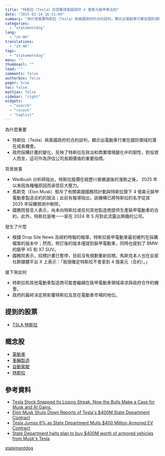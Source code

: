 ```yaml
---
title: "特斯拉（Tesla）否認獲得美國政府 4 億美元裝甲車合約"
date: "2025-02-14 16:31:09"
summary: "為什麼重要特斯拉（Tesla）與美國政府的合約談判，顯示出電動車行業在國防領域的潛在成長機..."
categories:
  - "statementdog"
lang:
  - "zh-HK"
translations:
  - "zh-HK"
tags:
  - "statementdog"
menu: ""
thumbnail: ""
lead: ""
comments: false
authorbox: false
pager: true
toc: false
mathjax: false
sidebar: "right"
widgets:
  - "search"
  - "recent"
  - "taglist"
---
```


為什麼重要

* 特斯拉（Tesla）與美國政府的合約談判，顯示出電動車行業在國防領域的潛在成長機會。
* 政府採購計畫的變化，反映了特斯拉在政治和商業環境變化中的韌性，對投資人而言，這可作為評估公司長期價值的重要指標。

背景故事

* Wedbush 分析師指出，特斯拉股價在經歷川普勝選後的漲勢之後， 2025 年以來因為種種原因而承受巨大壓力。
* 馬斯克（Elon Musk）駁斥了有關美國國務院計劃與特斯拉簽下 4 億美元裝甲電動車製造合約的說法；此前有報導指出，該機構已將特斯拉的名字從其 2025 年採購預測中刪除。
* 國務院發言人表示，尚未向特斯拉或任何其他製造商提供生產裝甲電動車的合約。此外，特斯拉是唯一一家在 2024 年 5 月對此流露出興趣的公司。

發生了什麼

* 根據 Drop Site News 及紐約時報的報導，特斯拉裝甲電動車最初被列在採購檔案的版本中；然而，修訂後的版本僅提到裝甲電動車，同時也提到了 BMW 的裝甲 X5 和 X7 SUV。
* 國務院表示，招標計畫已暫停，目前沒有規劃重新招標。馬斯克本人也在自家社群媒體平台 X 上表示：「我很確定特斯拉不會拿到 4 億美元（合約）。」

接下來如何

* 特斯拉和其他電動車製造商可能會繼續在裝甲電動車領域尋求與政府合作的機會。
* 政府的最終決定將影響特斯拉及其在電動車市場的地位。

提到的股票
-----

* [TSLA 特斯拉](/analysis/TSLA)

概念股
---

* [電動車](/tags/197)
* [車輛製造](/tags/810)
* [自動駕駛](/tags/1176)
* [特斯拉](/tags/1453)

參考資料
----

* [Tesla Stock Snapped Its Losing Streak. Now the Bulls Make a Case for Musk and AI Gains.](https://finance.yahoo.com/m/77039c0d-4538-3a55-bfef-0a352f68ee88/tesla-stock-snapped-its.html?.tsrc=rss)
* [Elon Musk Shuts Down Reports of Tesla's $400M State Department Contract](https://finance.yahoo.com/news/elon-musk-shuts-down-reports-151448929.html?.tsrc=rss)
* [Tesla Jumps 6% as State Department Mulls $400 Million Armored EV Contract](https://finance.yahoo.com/news/tesla-jumps-6-state-department-162527628.html?.tsrc=rss)
* [State Department halts plan to buy $400M worth of armored vehicles from Musk's Tesla](https://finance.yahoo.com/news/state-department-halts-plan-buy-220436742.html?.tsrc=rss)

[statementdog](https://statementdog.com/news/12447)
